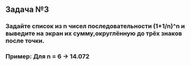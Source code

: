 ## Задача №3

### Задайте список из n чисел последовательности (1+1/n)^n и выведите на экран их сумму,округлённую до трёх знаков после точки.
### Пример: Для n = 6 → 14.072